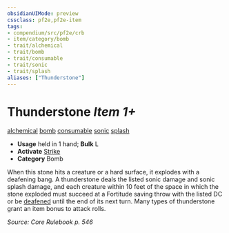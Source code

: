 ```yaml
---
obsidianUIMode: preview
cssclass: pf2e,pf2e-item
tags:
- compendium/src/pf2e/crb
- item/category/bomb
- trait/alchemical
- trait/bomb
- trait/consumable
- trait/sonic
- trait/splash
aliases: ["Thunderstone"]
---
```

# Thunderstone *Item 1+*  
[alchemical](../../../Rules/traits/alchemical.md)  [bomb](../../../Rules/traits/bomb.md)  [consumable](../../../Rules/traits/consumable.md)  [sonic](../../../Rules/traits/sonic.md)  [splash](../../../Rules/traits/splash.md)  

- **Usage** held in 1 hand; **Bulk** L
- **Activate** [Strike](../../../Rules/actions/strike.md)
- **Category** Bomb

When this stone hits a creature or a hard surface, it explodes with a deafening bang. A thunderstone deals the listed sonic damage and sonic splash damage, and each creature within 10 feet of the space in which the stone exploded must succeed at a Fortitude saving throw with the listed DC or be [deafened](../../../Rules/conditions.md#Deafened) until the end of its next turn. Many types of thunderstone grant an item bonus to attack rolls.

*Source: Core Rulebook p. 546*